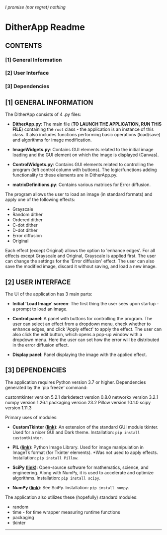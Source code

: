 *I promise (nor regret) nothing*

# DitherApp Readme

## CONTENTS

### [1] General Information
### [2] User Interface
### [3] Dependencies

## [1] GENERAL INFORMATION

The DitherApp consists of 4 .py files:

- **DitherApp.py**: The main file (**TO LAUNCH THE APPLICATION, RUN THIS FILE**) containing the `root` class - the application is an instance of this class. It also includes functions performing basic operations (load/save) and algorithms for image modification.

- **ImageWidgets.py**: Contains GUI elements related to the initial image loading and the GUI element on which the image is displayed (Canvas).

- **ControlWidgets.py**: Contains GUI elements related to controlling the program (left control column with buttons). The logic/functions adding functionality to these elements are in DitherApp.py.

- **matrixDefinitions.py**: Contains various matrices for Error diffusion.

The program allows the user to load an image (in standard formats) and apply one of the following effects:
- Grayscale
- Random dither
- Ordered dither
- C-dot dither
- D-dot dither
- Error diffusion
- Original

Each effect (except Original) allows the option to 'enhance edges'. For all effects except Grayscale and Original, Grayscale is applied first. The user can change the settings for the 'Error diffusion' effect. The user can also save the modified image, discard it without saving, and load a new image.

## [2] USER INTERFACE

The UI of the application has 3 main parts:

- **Initial 'Load Image' screen**: The first thing the user sees upon startup - a prompt to load an image.

- **Control panel**: A panel with buttons for controlling the program. The user can select an effect from a dropdown menu, check whether to enhance edges, and click 'Apply effect' to apply the effect. The user can also click the edit button, which opens a pop-up window with a dropdown menu. Here the user can set how the error will be distributed in the error diffusion effect.

- **Display panel**: Panel displaying the image with the applied effect.

## [3] DEPENDENCIES

The application requires Python version 3.7 or higher.
Dependencies generated by the 'pip freeze' command:

customtkinter version 5.2.1
darkdetect version 0.8.0
networkx version 3.2.1 
numpy version 1.26.1
packaging version 23.2
Pillow version 10.1.0
scipy version 1.11.3

Primary uses of modules:
- **CustomTkinter ([link](https://customtkinter.tomschimansky.com/))**: An extension of the standard GUI module tkinter. Used for a nicer GUI and Dark theme. Installation: `pip install customtkinter`.

- **PIL ([link](https://pillow.readthedocs.io/en/stable/))**: Python Image Library. Used for image manipulation in ImageTk format (for Tkinter elements). *Was not used to apply effects. Installation: `pip install Pillow`.

- **SciPy ([link](https://scipy.org/))**: Open-source software for mathematics, science, and engineering. Along with NumPy, it is used to accelerate and optimize algorithms. Installation: `pip install scipy`.

- **NumPy ([link](https://numpy.org/))**: See SciPy. Installation: `pip install numpy`.

The application also utilizes these (hopefully) standard modules:

- random
- time - for time wrapper measuring runtime functions
- packaging
- tkinter

---
